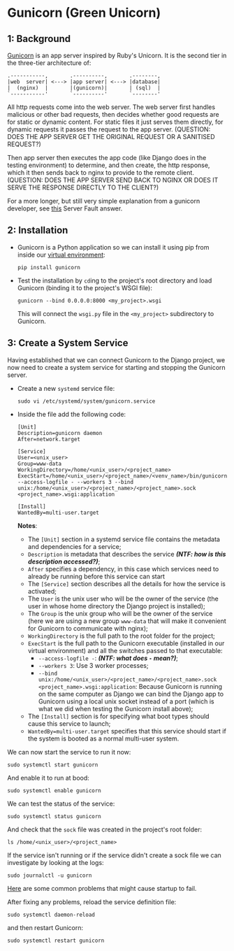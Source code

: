 Gunicorn (Green Unicorn)
========================

1: Background
-------------
[Gunicorn][link01] is an app server inspired by Ruby's Unicorn. It is the second tier in the three-tier architecture of:
```
.-----------,       .----------,       .--------,
|web  server| <---> |app server| <---> |database|
|  (nginx)  |       |(gunicorn)|       | (sql)  |
`-----------'       `----------'       `--------'
```

All http requests come into the web server. The web server first handles malicious or other bad requests, then decides whether good
requests are for static or dynamic content. For static files it just serves them directly, for dynamic requests it passes the request
to the app server. (QUESTION: DOES THE APP SERVER GET THE ORIGINAL REQUEST OR A SANITISED REQUEST?)

Then app server then executes the app code (like Django does in the testing environment) to determine, and then create, the http 
response, which it then sends back to nginx to provide to the remote client. (QUESTION: DOES THE APP SERVER SEND BACK TO NGINX OR
DOES IT SERVE THE RESPONSE DIRECTLY TO THE CLIENT?)

For a more longer, but still very simple explanation from a gunicorn developer, see [this](https://serverfault.com/a/331263) 
Server Fault answer.

2: Installation
---------------
- Gunicorn is a Python application so we can install it using pip from inside our [virtual environment][link02]:
  ```
  pip install gunicorn
  ```
- Test the installation by `cd`ing to the project's root directory and load Gunicorn (binding it to the project's WSGI file):
  ```
  gunicorn --bind 0.0.0.0:8000 <my_project>.wsgi
  ```
  This will connect the `wsgi.py` file in the `<my_project>` subdirectory to Gunicorn.

3: Create a System Service
--------------------------
Having established that we can connect Gunicorn to the Django project, we now need to create a system service for starting and stopping the 
Gunicorn server.

- Create a new `systemd` service file:
  ```
  sudo vi /etc/systemd/system/gunicorn.service
  ```
 
- Inside the file add the following code:
  ```
  [Unit]
  Description=gunicorn daemon
  After=network.target
  
  [Service]
  User=<unix_user>
  Group=www-data
  WorkingDirectory=/home/<unix_user>/<project_name>
  ExecStart=/home/<unix_user>/<project_name>/<venv_name>/bin/gunicorn/ --access-logfile - --workers 3 --bind unix:/home/<unix_user>/<project_name>/<project_name>.sock <project_name>.wsgi:application
  
  [Install]
  WantedBy=multi-user.target
  ```
  
  **Notes**:
  - The `[Unit]` section in a systemd service file contains the metadata and dependencies for a service;
  - `Description` is metadata that describes the service _**(NTF: how is this description accessed?)**_;
  - `After` specifies a dependency, in this case which services need to already be running before this service can start
  - The `[Service]` section describes all the details for how the service is activated;
  - The `User` is the unix user who will be the owner of the service (the user in whose home directory the Django project is installed);
  - The `Group` is the unix group who will be the owner of the service (here we are using a new group `www-data` that will make it 
    convenient for Gunicorn to communicate with nginx);
  - `WorkingDirectory` is the full path to the root folder for the project;
  - `ExecStart` is the full path to the Gunicorn executable (installed in our virtual environment) and all the switches passed to that
    executable:
    - `--access-logfile -`: _**(NTF: what does `-` mean?)**_;
    - `--workers 3`: Use 3 worker processes;
    - `--bind unix:/home/<unix_user>/<project_name>/<project_name>.sock <project_name>.wsgi:application`: Because Gunicorn is running on
      the same computer as Django we can bind the Django app to Gunicorn using a local unix socket instead of a port (which is what we 
      did when testing the Gunicorn install above);
  - The `[Install]` section is for specifying what boot types should cause this service to launch;
  - `WantedBy=multi-user.target` specifies that this service should start if the system is booted as a normal multi-user system.

We can now start the service to run it now:
```
sudo systemctl start gunicorn
```

And enable it to run at bood:
```
sudo systemctl enable gunicorn
```

We can test the status of the service:
```
sudo systemctl status gunicorn
```

And check that the `sock` file was created in the project's root folder:
```
ls /home/<unix_user>/<project_name>
```

If the service isn't running or if the service didn't create a sock file we can investigate by looking at the logs:
```
sudo journalctl -u gunicorn
```

[Here][link03] are some common problems that might cause startup to fail.

After fixing any problems, reload the service definition file:
```
sudo systemctl daemon-reload
```
and then restart Gunicorn:
```
sudo systemctl restart gunicorn
```


[link01]: http://gunicorn.org
[link02]: https://github.com/Crossroadsman/ServerAdmin/blob/master/PostgresWithDjango.md
[link03]: https://www.digitalocean.com/community/tutorials/how-to-set-up-django-with-postgres-nginx-and-gunicorn-on-ubuntu-16-04
